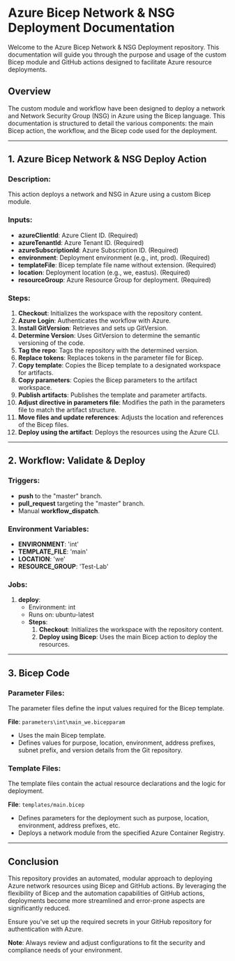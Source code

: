 # Azure Bicep Network & NSG Deployment Documentation

Welcome to the Azure Bicep Network & NSG Deployment repository. This documentation will guide you through the purpose and usage of the custom Bicep module and GitHub actions designed to facilitate Azure resource deployments.

## Overview

The custom module and workflow have been designed to deploy a network and Network Security Group (NSG) in Azure using the Bicep language. This documentation is structured to detail the various components: the main Bicep action, the workflow, and the Bicep code used for the deployment.

---

## 1. **Azure Bicep Network & NSG Deploy Action**

### Description:

This action deploys a network and NSG in Azure using a custom Bicep module.


### Inputs:

- **azureClientId**: Azure Client ID. (Required)
- **azureTenantId**: Azure Tenant ID. (Required)
- **azureSubscriptionId**: Azure Subscription ID. (Required)
- **environment**: Deployment environment (e.g., int, prod). (Required)
- **templateFile**: Bicep template file name without extension. (Required)
- **location**: Deployment location (e.g., we, eastus). (Required)
- **resourceGroup**: Azure Resource Group for deployment. (Required)

### Steps:

1. **Checkout**: Initializes the workspace with the repository content.
2. **Azure Login**: Authenticates the workflow with Azure.
3. **Install GitVersion**: Retrieves and sets up GitVersion.
4. **Determine Version**: Uses GitVersion to determine the semantic versioning of the code.
5. **Tag the repo**: Tags the repository with the determined version.
6. **Replace tokens**: Replaces tokens in the parameter file for Bicep.
7. **Copy template**: Copies the Bicep template to a designated workspace for artifacts.
8. **Copy parameters**: Copies the Bicep parameters to the artifact workspace.
9. **Publish artifacts**: Publishes the template and parameter artifacts.
10. **Adjust directive in parameters file**: Modifies the path in the parameters file to match the artifact structure.
11. **Move files and update references**: Adjusts the location and references of the Bicep files.
12. **Deploy using the artifact**: Deploys the resources using the Azure CLI.

---

## 2. **Workflow: Validate & Deploy**

### Triggers:

- **push** to the "master" branch.
- **pull_request** targeting the "master" branch.
- Manual **workflow_dispatch**.

### Environment Variables:

- **ENVIRONMENT**: 'int'
- **TEMPLATE_FILE**: 'main'
- **LOCATION**: 'we'
- **RESOURCE_GROUP**: 'Test-Lab'

### Jobs:

1. **deploy**:
   - Environment: int
   - Runs on: ubuntu-latest
   - **Steps**:
     1. **Checkout**: Initializes the workspace with the repository content.
     2. **Deploy using Bicep**: Uses the main Bicep action to deploy the resources.

---

## 3. **Bicep Code**

### Parameter Files:

The parameter files define the input values required for the Bicep template.

**File**: `parameters\int\main_we.bicepparam`

- Uses the main Bicep template.
- Defines values for purpose, location, environment, address prefixes, subnet prefix, and version details from the Git repository.

### Template Files:

The template files contain the actual resource declarations and the logic for deployment.

**File**: `templates/main.bicep`

- Defines parameters for the deployment such as purpose, location, environment, address prefixes, etc.
- Deploys a network module from the specified Azure Container Registry.

---

## Conclusion

This repository provides an automated, modular approach to deploying Azure network resources using Bicep and GitHub actions. By leveraging the flexibility of Bicep and the automation capabilities of GitHub actions, deployments become more streamlined and error-prone aspects are significantly reduced. 

Ensure you've set up the required secrets in your GitHub repository for authentication with Azure. 

**Note**: Always review and adjust configurations to fit the security and compliance needs of your environment.